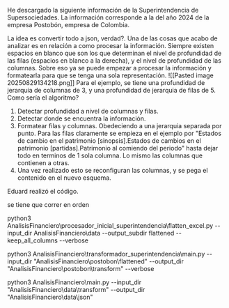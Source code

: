 
He descargado la siguiente información de la Superintendencia de Supersociedades. La información corresponde a la del año 2024 de la empresa Postobón, empresa de Colombia. 

La idea es convertir todo a json, verdad?. Una de las cosas que acabo de analizar es en relación a como procesar la información. Siempre existen espacios en blanco que son los que determinan el nivel de profundidad de las filas (espacios en blanco a la derecha), y el nivel de profundidad de las columnas. Sobre eso ya se puede empezar a procesar la información y formatearla para que se tenga una sola representación. 
![[Pasted image 20250829134218.png]]
Para el ejemplo, se tiene una profundidad de jerarquia de columnas de 3, y una profundidad de jerarquia de filas de 5. 
Como sería el algoritmo?

1. Detectar profundidad a nivel de columnas y filas.
2. Detectar donde se encuentra la información. 
3. Formatear filas y columnas. Obedeciendo a una jerarquia separada por punto. Para las filas claramente se empieza en el ejemplo por "Estados de cambio en el patrimonio [sinopsis].Estados de cambios en el patrimonio [partidas].Patrimonio al comiendo del periodo" hasta dejar todo en terminos de 1 sola columna. Lo mismo las columnas que contienen a otras. 
4. Una vez realizado esto se reconfiguran las columnas, y se pega el contenido en el nuevo esquema. 

Eduard realizó el código.

se tiene que correr en orden

python3 AnalisisFinanciero\procesador_inicial_superintendencia\flatten_excel.py --input_dir AnalisisFinanciero\data --output_subdir flattened --keep_all_columns --verbose

python3 AnalisisFinanciero\transformador_superintendencia\main.py --input_dir "AnalisisFinanciero\postobon\flattened" --output_dir "AnalisisFinanciero\postobon\transform" --verbose

python3 AnalisisFinanciero\main.py --input_dir "AnalisisFinanciero\data\transform" --output_dir "AnalisisFinanciero\data\json"